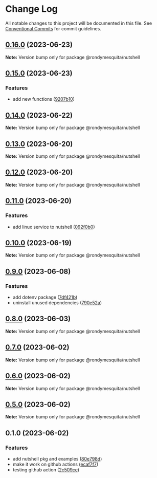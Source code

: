 # Change Log

All notable changes to this project will be documented in this file.
See [Conventional Commits](https://conventionalcommits.org) for commit guidelines.

## [0.16.0](https://github.com/rondymesquita/nutshell/compare/@rondymesquita/nutshell@0.15.0...@rondymesquita/nutshell@0.16.0) (2023-06-23)

**Note:** Version bump only for package @rondymesquita/nutshell

## [0.15.0](https://github.com/rondymesquita/nutshell/compare/@rondymesquita/nutshell@0.14.0...@rondymesquita/nutshell@0.15.0) (2023-06-23)

### Features

- add new functions ([9207b10](https://github.com/rondymesquita/nutshell/commit/9207b1098973e2eb28b4130a80db3f3c4e61afc8))

## [0.14.0](https://github.com/rondymesquita/nutshell/compare/@rondymesquita/nutshell@0.13.0...@rondymesquita/nutshell@0.14.0) (2023-06-22)

**Note:** Version bump only for package @rondymesquita/nutshell

## [0.13.0](https://github.com/rondymesquita/nutshell/compare/@rondymesquita/nutshell@0.12.0...@rondymesquita/nutshell@0.13.0) (2023-06-20)

**Note:** Version bump only for package @rondymesquita/nutshell

## [0.12.0](https://github.com/rondymesquita/nutshell/compare/@rondymesquita/nutshell@0.11.0...@rondymesquita/nutshell@0.12.0) (2023-06-20)

**Note:** Version bump only for package @rondymesquita/nutshell

## [0.11.0](https://github.com/rondymesquita/nutshell/compare/@rondymesquita/nutshell@0.10.0...@rondymesquita/nutshell@0.11.0) (2023-06-20)

### Features

- add linux service to nutshell ([092f0b0](https://github.com/rondymesquita/nutshell/commit/092f0b051ff4ec5722c0254503ff8c246a2172db))

## [0.10.0](https://github.com/rondymesquita/nutshell/compare/@rondymesquita/nutshell@0.9.0...@rondymesquita/nutshell@0.10.0) (2023-06-19)

**Note:** Version bump only for package @rondymesquita/nutshell

## [0.9.0](https://github.com/rondymesquita/nutshell/compare/@rondymesquita/nutshell@0.8.0...@rondymesquita/nutshell@0.9.0) (2023-06-08)

### Features

- add dotenv package ([7df421b](https://github.com/rondymesquita/nutshell/commit/7df421b0e38392aa586330b572663dabbc96f43a))
- uninstall unused dependencies ([790e52a](https://github.com/rondymesquita/nutshell/commit/790e52a4db9d4b0603378d709ca3e18bc820e27e))

## [0.8.0](https://github.com/rondymesquita/nutshell/compare/@rondymesquita/nutshell@0.7.0...@rondymesquita/nutshell@0.8.0) (2023-06-03)

**Note:** Version bump only for package @rondymesquita/nutshell

## [0.7.0](https://github.com/rondymesquita/nutshell/compare/@rondymesquita/nutshell@0.6.0...@rondymesquita/nutshell@0.7.0) (2023-06-02)

**Note:** Version bump only for package @rondymesquita/nutshell

## [0.6.0](https://github.com/rondymesquita/nutshell/compare/@rondymesquita/nutshell@0.5.0...@rondymesquita/nutshell@0.6.0) (2023-06-02)

**Note:** Version bump only for package @rondymesquita/nutshell

## [0.5.0](https://github.com/rondymesquita/nutshell/compare/@rondymesquita/nutshell@0.1.0...@rondymesquita/nutshell@0.5.0) (2023-06-02)

**Note:** Version bump only for package @rondymesquita/nutshell

## 0.1.0 (2023-06-02)

### Features

- add nutshell pkg and examples ([80e798d](https://github.com/rondymesquita/nutshell/commit/80e798d061c2f9ea53651deb6d073a20d804ad97))
- make it work on github actions ([ecaf7f7](https://github.com/rondymesquita/nutshell/commit/ecaf7f7e709f3a41b6a906c047bc8d4d9275be5f))
- testing github action ([2c509ce](https://github.com/rondymesquita/nutshell/commit/2c509ce971fc831f198f99b2850d7c1b70def335))
